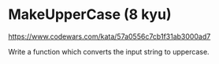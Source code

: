 # MakeUpperCase (8 kyu)

https://www.codewars.com/kata/57a0556c7cb1f31ab3000ad7

Write a function which converts the input string to uppercase.